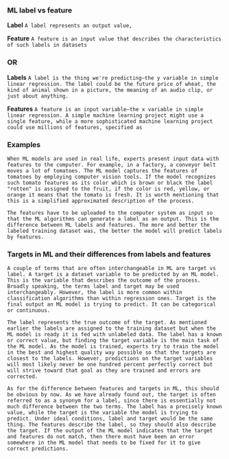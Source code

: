 ### ML label vs feature

**Label**
`A label represents an output value,`

**Feature**
`A feature is an input value that describes the characteristics of such labels in datasets`

### OR

**Labels**
`A label is the thing we're predicting—the y variable in simple linear regression. The label could be the future price of wheat, the kind of animal shown in a picture, the meaning of an audio clip, or just about anything.`

**Features**
`A feature is an input variable—the x variable in simple linear regression. A simple machine learning project might use a single feature, while a more sophisticated machine learning project could use millions of features, specified as`

### Examples

`When ML models are used in real life, experts present input data with features to the computer. For example, in a factory, a conveyor belt moves a lot of tomatoes. The ML model captures the features of tomatoes by employing computer vision tools. If the model recognizes such tomato features as its color which is brown or black the label "rotten" is assigned to the fruit, if the color is red, yellow, or orange it means that the tomato is fresh. It is worth mentioning that this is a simplified approximated description of the process.`

`The features have to be uploaded to the computer system as input so that the ML algorithms can generate a label as an output. This is the difference between ML labels and features. The more and better the labeled training dataset was, the better the model will predict labels by features.`


### Targets in ML and their differences from labels and features

`A couple of terms that are often interchangeable in ML are target vs label. A target is a dataset variable to be predicted by an ML model. This is the variable that describes the outcome of the process. Broadly speaking, the terms label and target may be used interchangeably. However, the label is more common within classification algorithms than within regression ones. Target is the final output an ML model is trying to predict. It can be categorical or continuous.`

`The label represents the true outcome of the target. As mentioned earlier the labels are assigned to the training dataset but when the ML model is ready it is fed with unlabeled data. The label has a known or correct value, but finding the target variable is the main task of the ML model. As the model is trained, experts try to train the model in the best and highest quality way possible so that the targets are closest to the labels. However, predictions on the target variables will most likely never be one hundred percent perfectly correct but will strive toward that goal as they are trained and errors are corrected.`

`As for the difference between features and targets in ML, this should be obvious by now. As we have already found out, the target is often referred to as a synonym for a label, since there is essentially not much difference between the two terms. The label has a precisely known value, while the target is the variable the model is trying to predict. Under ideal conditions, label and target would be the same thing. The features describe the label, so they should also describe the target. If the output of the ML model indicates that the target and features do not match, then there must have been an error somewhere in the ML model that needs to be fixed for it to give correct predictions.`

